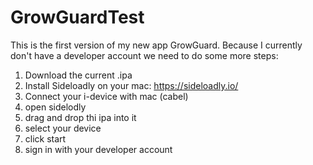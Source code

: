 # GrowGuardTest

This is the first version of my new app GrowGuard. Because I currently don't have a developer account we need to do some more steps:
1. Download the current .ipa
2. Install Sideloadly on your mac: https://sideloadly.io/
3. Connect your i-device with mac (cabel)
4. open sidelodly
5. drag and drop thi ipa into it
6. select your device
7. click start
8. sign in with your developer account


